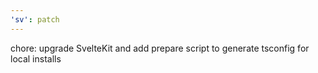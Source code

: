 ```yaml
---
'sv': patch
---
```


chore: upgrade SvelteKit and add prepare script to generate tsconfig for local installs
